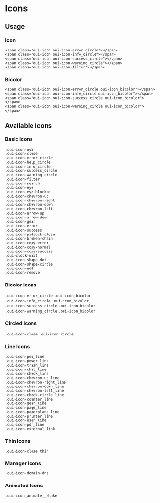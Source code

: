 # Icons

## Usage

### Icon

```html:preview
<span class="oui-icon oui-icon-error_circle"></span>
<span class="oui-icon oui-icon-info_circle"></span>
<span class="oui-icon oui-icon-success_circle"></span>
<span class="oui-icon oui-icon-warning_circle"></span>
<span class="oui-icon oui-icon-filter"></span>
```

### Bicolor

```html:preview
<span class="oui-icon oui-icon-error_circle oui-icon_bicolor"></span>
<span class="oui-icon oui-icon-info_circle oui-icon_bicolor"></span>
<span class="oui-icon oui-icon-success_circle oui-icon_bicolor"></span>
<span class="oui-icon oui-icon-warning_circle oui-icon_bicolor"></span>
```

## Available icons

### Basic Icons

<div class="row">
  <div class="oui-icon-badge">
    <div class="oui-icon-badge__preview"><span class="oui-icon oui-icon-ovh" aria-hidden="true"></span></div>
    <div class="oui-icon-badge__code"><code>.oui-icon-ovh</code></div>
  </div>

  <div class="oui-icon-badge">
    <div class="oui-icon-badge__preview"><span class="oui-icon oui-icon-close" aria-hidden="true"></span></div>
    <div class="oui-icon-badge__code"><code>.oui-icon-close</code></div>
  </div>

  <div class="oui-icon-badge">
    <div class="oui-icon-badge__preview"><span class="oui-icon oui-icon-error_circle" aria-hidden="true"></span></div>
    <div class="oui-icon-badge__code"><code>.oui-icon-error_circle</code></div>
  </div>

  <div class="oui-icon-badge">
    <div class="oui-icon-badge__preview"><span class="oui-icon oui-icon-help_circle" aria-hidden="true"></span></div>
    <div class="oui-icon-badge__code"><code>.oui-icon-help_circle</code></div>
  </div>

  <div class="oui-icon-badge">
    <div class="oui-icon-badge__preview"><span class="oui-icon oui-icon-info_circle" aria-hidden="true"></span></div>
    <div class="oui-icon-badge__code"><code>.oui-icon-info_circle</code></div>
  </div>

  <div class="oui-icon-badge">
    <div class="oui-icon-badge__preview"><span class="oui-icon oui-icon-success_circle" aria-hidden="true"></span></div>
    <div class="oui-icon-badge__code"><code>.oui-icon-success_circle</code></div>
  </div>

  <div class="oui-icon-badge">
    <div class="oui-icon-badge__preview"><span class="oui-icon oui-icon-warning_circle" aria-hidden="true"></span></div>
    <div class="oui-icon-badge__code"><code>.oui-icon-warning_circle</code></div>
  </div>

  <div class="oui-icon-badge">
    <div class="oui-icon-badge__preview"><span class="oui-icon oui-icon-filter" aria-hidden="true"></span></div>
    <div class="oui-icon-badge__code"><code>.oui-icon-filter</code></div>
  </div>

  <div class="oui-icon-badge">
    <div class="oui-icon-badge__preview"><span class="oui-icon oui-icon-search" aria-hidden="true"></span></div>
    <div class="oui-icon-badge__code"><code>.oui-icon-search</code></div>
  </div>

  <div class="oui-icon-badge">
    <div class="oui-icon-badge__preview"><span class="oui-icon oui-icon-eye" aria-hidden="true"></span></div>
    <div class="oui-icon-badge__code"><code>.oui-icon-eye</code></div>
  </div>

  <div class="oui-icon-badge">
    <div class="oui-icon-badge__preview"><span class="oui-icon oui-icon-eye-blocked" aria-hidden="true"></span></div>
    <div class="oui-icon-badge__code"><code>.oui-icon-eye-blocked</code></div>
  </div>

  <div class="oui-icon-badge">
    <div class="oui-icon-badge__preview"><span class="oui-icon oui-icon-chevron-up" aria-hidden="true"></span></div>
    <div class="oui-icon-badge__code"><code>.oui-icon-chevron-up</code></div>
  </div>

  <div class="oui-icon-badge">
    <div class="oui-icon-badge__preview"><span class="oui-icon oui-icon-chevron-right" aria-hidden="true"></span></div>
    <div class="oui-icon-badge__code"><code>.oui-icon-chevron-right</code></div>
  </div>

  <div class="oui-icon-badge">
    <div class="oui-icon-badge__preview"><span class="oui-icon oui-icon-chevron-down" aria-hidden="true"></span></div>
    <div class="oui-icon-badge__code"><code>.oui-icon-chevron-down</code></div>
  </div>

  <div class="oui-icon-badge">
    <div class="oui-icon-badge__preview"><span class="oui-icon oui-icon-chevron-left" aria-hidden="true"></span></div>
    <div class="oui-icon-badge__code"><code>.oui-icon-chevron-left</code></div>
  </div>

  <div class="oui-icon-badge">
    <div class="oui-icon-badge__preview"><span class="oui-icon oui-icon-arrow-up" aria-hidden="true"></span></div>
    <div class="oui-icon-badge__code"><code>.oui-icon-arrow-up</code></div>
  </div>

  <div class="oui-icon-badge">
    <div class="oui-icon-badge__preview"><span class="oui-icon oui-icon-arrow-down" aria-hidden="true"></span></div>
    <div class="oui-icon-badge__code"><code>.oui-icon-arrow-down</code></div>
  </div>

  <div class="oui-icon-badge">
    <div class="oui-icon-badge__preview"><span class="oui-icon oui-icon-gear" aria-hidden="true"></span></div>
    <div class="oui-icon-badge__code"><code>.oui-icon-gear</code></div>
  </div>

  <div class="oui-icon-badge">
    <div class="oui-icon-badge__preview"><span class="oui-icon oui-icon-error" aria-hidden="true"></span></div>
    <div class="oui-icon-badge__code"><code>.oui-icon-error</code></div>
  </div>

  <div class="oui-icon-badge">
    <div class="oui-icon-badge__preview"><span class="oui-icon oui-icon-success" aria-hidden="true"></span></div>
    <div class="oui-icon-badge__code"><code>.oui-icon-success</code></div>
  </div>

  <div class="oui-icon-badge">
    <div class="oui-icon-badge__preview"><span class="oui-icon oui-icon-padlock-close" aria-hidden="true"></span></div>
    <div class="oui-icon-badge__code"><code>.oui-icon-padlock-close</code></div>
  </div>

  <div class="oui-icon-badge">
    <div class="oui-icon-badge__preview"><span class="oui-icon oui-icon-broken-chain" aria-hidden="true"></span></div>
    <div class="oui-icon-badge__code"><code>.oui-icon-broken-chain</code></div>
  </div>

  <div class="oui-icon-badge">
    <div class="oui-icon-badge__preview"><span class="oui-icon oui-icon-copy-error" aria-hidden="true"></span></div>
    <div class="oui-icon-badge__code"><code>.oui-icon-copy-error</code></div>
  </div>

  <div class="oui-icon-badge">
    <div class="oui-icon-badge__preview"><span class="oui-icon oui-icon-copy-normal" aria-hidden="true"></span></div>
    <div class="oui-icon-badge__code"><code>.oui-icon-copy-normal</code></div>
  </div>

  <div class="oui-icon-badge">
    <div class="oui-icon-badge__preview"><span class="oui-icon oui-icon-copy-success" aria-hidden="true"></span></div>
    <div class="oui-icon-badge__code"><code>.oui-icon-copy-success</code></div>
  </div>

  <div class="oui-icon-badge">
    <div class="oui-icon-badge__preview"><span class="oui-icon oui-icon-clock-wait" aria-hidden="true"></span></div>
    <div class="oui-icon-badge__code"><code>.oui-clock-wait</code></div>
  </div>

  <div class="oui-icon-badge">
    <div class="oui-icon-badge__preview"><span class="oui-icon oui-icon-shape-dot" aria-hidden="true"></span></div>
    <div class="oui-icon-badge__code"><code>.oui-icon-shape-dot</code></div>
  </div>

  <div class="oui-icon-badge">
    <div class="oui-icon-badge__preview"><span class="oui-icon oui-icon-shape-circle" aria-hidden="true"></span></div>
    <div class="oui-icon-badge__code"><code>.oui-icon-shape-circle</code></div>
  </div>

  <div class="oui-icon-badge">
    <div class="oui-icon-badge__preview"><span class="oui-icon oui-icon-add" aria-hidden="true"></span></div>
    <div class="oui-icon-badge__code"><code>.oui-icon-add</code></div>
  </div>

  <div class="oui-icon-badge">
    <div class="oui-icon-badge__preview"><span class="oui-icon oui-icon-remove" aria-hidden="true"></span></div>
    <div class="oui-icon-badge__code"><code>.oui-icon-remove</code></div>
  </div>
</div>

### Bicolor Icons

<div class="row">
  <div class="oui-icon-badge">
    <div class="oui-icon-badge__preview"><span class="oui-icon oui-icon-error_circle oui-icon_bicolor" aria-hidden="true"></span></div>
    <div class="oui-icon-badge__code">
      <code>.oui-icon-error_circle</code> 
      <code>.oui-icon_bicolor</code>
    </div>
  </div>

  <div class="oui-icon-badge">
    <div class="oui-icon-badge__preview"><span class="oui-icon oui-icon-info_circle oui-icon_bicolor" aria-hidden="true"></span></div>
    <div class="oui-icon-badge__code">
      <code>.oui-icon-info_circle</code> 
      <code>.oui-icon_bicolor</code>
    </div>
  </div>

  <div class="oui-icon-badge">
    <div class="oui-icon-badge__preview"><span class="oui-icon oui-icon-success_circle oui-icon_bicolor" aria-hidden="true"></span></div>
    <div class="oui-icon-badge__code">
      <code>.oui-icon-success_circle</code> 
      <code>.oui-icon_bicolor</code>
    </div>
  </div>

  <div class="oui-icon-badge">
    <div class="oui-icon-badge__preview"><span class="oui-icon oui-icon-warning_circle oui-icon_bicolor" aria-hidden="true"></span></div>
    <div class="oui-icon-badge__code">
      <code>.oui-icon-warning_circle</code> 
      <code>.oui-icon_bicolor</code>
    </div>
  </div>
</div>

### Circled Icons

<div class="row">
  <div class="oui-icon-badge">
    <div class="oui-icon-badge__preview"><span class="oui-icon oui-icon-close oui-icon_circle" aria-hidden="true"></span></div>
    <div class="oui-icon-badge__code">
      <code>.oui-icon-close</code> 
      <code>.oui-icon_circle</code>
    </div>
  </div>
</div>

### Line Icons

<div class="row">
  <div class="oui-icon-badge">
    <div class="oui-icon-badge__preview"><span class="oui-icon oui-icon-pen_line" aria-hidden="true"></span></div>
    <div class="oui-icon-badge__code"><code>.oui-icon-pen_line</code></div>
  </div>

  <div class="oui-icon-badge">
    <div class="oui-icon-badge__preview"><span class="oui-icon oui-icon-power_line" aria-hidden="true"></span></div>
    <div class="oui-icon-badge__code"><code>.oui-icon-power_line</code></div>
  </div>

  <div class="oui-icon-badge">
    <div class="oui-icon-badge__preview"><span class="oui-icon oui-icon-trash_line" aria-hidden="true"></span></div>
    <div class="oui-icon-badge__code"><code>.oui-icon-trash_line</code></div>
  </div>

  <div class="oui-icon-badge">
    <div class="oui-icon-badge__preview"><span class="oui-icon oui-icon-chat_line" aria-hidden="true"></span></div>
    <div class="oui-icon-badge__code"><code>.oui-icon-chat_line</code></div>
  </div>

  <div class="oui-icon-badge">
    <div class="oui-icon-badge__preview"><span class="oui-icon oui-icon-check_line" aria-hidden="true"></span></div>
    <div class="oui-icon-badge__code"><code>.oui-icon-check_line</code></div>
  </div>

  <div class="oui-icon-badge">
    <div class="oui-icon-badge__preview"><span class="oui-icon oui-icon-chevron-up_line" aria-hidden="true"></span></div>
    <div class="oui-icon-badge__code"><code>.oui-icon-chevron-up_line</code></div>
  </div>

  <div class="oui-icon-badge">
    <div class="oui-icon-badge__preview"><span class="oui-icon oui-icon-chevron-right_line" aria-hidden="true"></span></div>
    <div class="oui-icon-badge__code"><code>.oui-icon-chevron-right_line</code></div>
  </div>

  <div class="oui-icon-badge">
    <div class="oui-icon-badge__preview"><span class="oui-icon oui-icon-chevron-down_line" aria-hidden="true"></span></div>
    <div class="oui-icon-badge__code"><code>.oui-icon-chevron-down_line</code></div>
  </div>

  <div class="oui-icon-badge">
    <div class="oui-icon-badge__preview"><span class="oui-icon oui-icon-chevron-left_line" aria-hidden="true"></span></div>
    <div class="oui-icon-badge__code"><code>.oui-icon-chevron-left_line</code></div>
  </div>

  <div class="oui-icon-badge">
    <div class="oui-icon-badge__preview"><span class="oui-icon oui-icon-check-circle_line" aria-hidden="true"></span></div>
    <div class="oui-icon-badge__code"><code>.oui-icon-check-circle_line</code></div>
  </div>

  <div class="oui-icon-badge">
    <div class="oui-icon-badge__preview"><span class="oui-icon oui-icon-counter_line" aria-hidden="true"></span></div>
    <div class="oui-icon-badge__code"><code>.oui-icon-counter_line</code></div>
  </div>

  <div class="oui-icon-badge">
    <div class="oui-icon-badge__preview"><span class="oui-icon oui-icon-gear_line" aria-hidden="true"></span></div>
    <div class="oui-icon-badge__code"><code>.oui-icon-gear_line</code></div>
  </div>

  <div class="oui-icon-badge">
    <div class="oui-icon-badge__preview"><span class="oui-icon oui-icon-page_line" aria-hidden="true"></span></div>
    <div class="oui-icon-badge__code"><code>.oui-icon-page_line</code></div>
  </div>

  <div class="oui-icon-badge">
    <div class="oui-icon-badge__preview"><span class="oui-icon oui-icon-paperplane_line" aria-hidden="true"></span></div>
    <div class="oui-icon-badge__code"><code>.oui-icon-paperplane_line</code></div>
  </div>

  <div class="oui-icon-badge">
    <div class="oui-icon-badge__preview"><span class="oui-icon oui-icon-printer_line" aria-hidden="true"></span></div>
    <div class="oui-icon-badge__code"><code>.oui-icon-printer_line</code></div>
  </div>

  <div class="oui-icon-badge">
    <div class="oui-icon-badge__preview"><span class="oui-icon oui-icon-user_line" aria-hidden="true"></span></div>
    <div class="oui-icon-badge__code"><code>.oui-icon-user_line</code></div>
  </div>

  <div class="oui-icon-badge">
    <div class="oui-icon-badge__preview"><span class="oui-icon oui-icon-pdf_line" aria-hidden="true"></span></div>
    <div class="oui-icon-badge__code"><code>.oui-icon-pdf_line</code></div>
  </div>

  <div class="oui-icon-badge">
    <div class="oui-icon-badge__preview"><span class="oui-icon oui-icon-external_link" aria-hidden="true"></span></div>
    <div class="oui-icon-badge__code"><code>.oui-icon-external_link</code></div>
  </div>
</div>

### Thin Icons

<div class="row">
  <div class="oui-icon-badge">
    <div class="oui-icon-badge__preview"><span class="oui-icon oui-icon-close_thin" aria-hidden="true"></span></div>
    <div class="oui-icon-badge__code"><code>.oui-icon-close_thin</code></div>
  </div>
</div>

### Manager Icons

<div class="row">
  <div class="oui-icon-badge">
    <div class="oui-icon-badge__preview"><span class="oui-icon oui-icon-domain-dns" aria-hidden="true"></span></div>
    <div class="oui-icon-badge__code"><code>.oui-icon-domain-dns</code></div>
  </div>
</div>

### Animated Icons

<div class="row">
  <div class="oui-icon-badge">
    <div class="oui-icon-badge__preview"><span class="oui-icon oui-icon-ovh oui-icon_shake" aria-hidden="true"></span></div>
    <div class="oui-icon-badge__code"><code>.oui-icon_animate__shake</code></div>
  </div>
</div>
